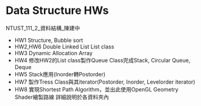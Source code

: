 # Data Structure HWs
NTUST_111_2_資料結構_陳建中
- HW1
  Structure, Bubble sort
- HW2,HW6 
  Double Linked List
  List class
- HW3
  Dynamic Allocation Array
- HW4
  修改HW2的List class製作Queue Class完成Stack, Circular Queue, Deque
- HW5
  Stack應用(Inorder轉Postorder)
- HW7
  製作Tress Class與其iterator(Postorder, Inorder, Levelorder iterator)
- HW8
  實現Shortest Path Algorithm，並出此使用OpenGL Geometry Shader繪製路線
詳細說明於各資料夾內

